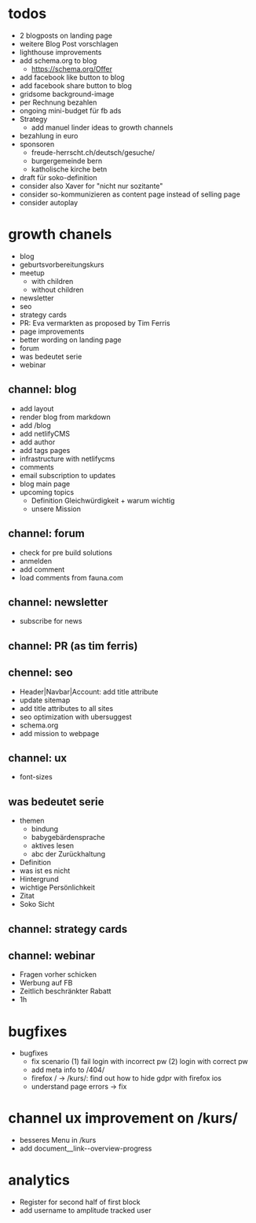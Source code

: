 # todos

- 2 blogposts on landing page
- weitere Blog Post vorschlagen
- lighthouse improvements
- add schema.org to blog
  - https://schema.org/Offer
- add facebook like button to blog
- add facebook share button to blog
- gridsome background-image
- per Rechnung bezahlen
- ongoing mini-budget für fb ads
- Strategy
  - add manuel linder ideas to growth channels
- bezahlung in euro
- sponsoren
  - freude-herrscht.ch/deutsch/gesuche/
  - burgergemeinde bern
  - katholische kirche betn
- draft für soko-definition
- consider also Xaver for "nicht nur sozitante"
- consider so-kommunizieren as content page instead of selling page
- consider autoplay

# growth chanels

- blog
- geburtsvorbereitungskurs
- meetup
  - with children
  - without children
- newsletter
- seo
- strategy cards
- PR: Eva vermarkten as proposed by Tim Ferris
- page improvements
- better wording on landing page
- forum
- was bedeutet serie
- webinar

## channel: blog

- add layout
- render blog from markdown
- add /blog
- add netlifyCMS
- add author
- add tags pages
- infrastructure with netlifycms
- comments
- email subscription to updates
- blog main page
- upcoming topics
  - Definition Gleichwürdigkeit + warum wichtig
  - unsere Mission

## channel: forum

- check for pre build solutions
- anmelden
- add comment
- load comments from fauna.com

## channel: newsletter

- subscribe for news

## channel: PR (as tim ferris)

## chennel: seo

- Header|Navbar|Account: add title attribute
- update sitemap
- add title attributes to all sites
- seo optimization with ubersuggest
- schema.org
- add mission to webpage

## channel: ux

- font-sizes

## was bedeutet serie

- themen
  - bindung
  - babygebärdensprache
  - aktives lesen
  - abc der Zurückhaltung
- Definition
- was ist es nicht
- Hintergrund
- wichtige Persönlichkeit
- Zitat
- Soko Sicht

## channel: strategy cards

## channel: webinar

- Fragen vorher schicken
- Werbung auf FB
- Zeitlich beschränkter Rabatt
- 1h

# bugfixes

- bugfixes
  - fix scenario (1) fail login with incorrect pw (2) login with correct pw
  - add meta info to /404/
  - firefox / -> /kurs/: find out how to hide gdpr with firefox ios
  - understand page errors -> fix

# channel ux improvement on /kurs/

- besseres Menu in /kurs
- add document\_\_link--overview-progress

# analytics

- Register for second half of first block
- add username to amplitude tracked user
